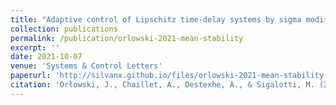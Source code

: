 ```yaml
---
title: "Adaptive control of Lipschitz time-delay systems by sigma modification with application to neuronal population dynamics"
collection: publications
permalink: /publication/orlowski-2021-mean-stability
excerpt: ''
date: 2021-10-07
venue: 'Systems & Control Letters'
paperurl: 'http://silvanx.github.io/files/orlowski-2021-mean-stability.pdf'
citation: 'Orłowski, J., Chaillet, A., Destexhe, A., & Sigalotti, M. (2022). Adaptive control of Lipschitz time-delay systems by sigma modification with application to neuronal population dynamics. In Systems & Control Letters (Vol. 159, p. 105082). Elsevier BV'
---
```


